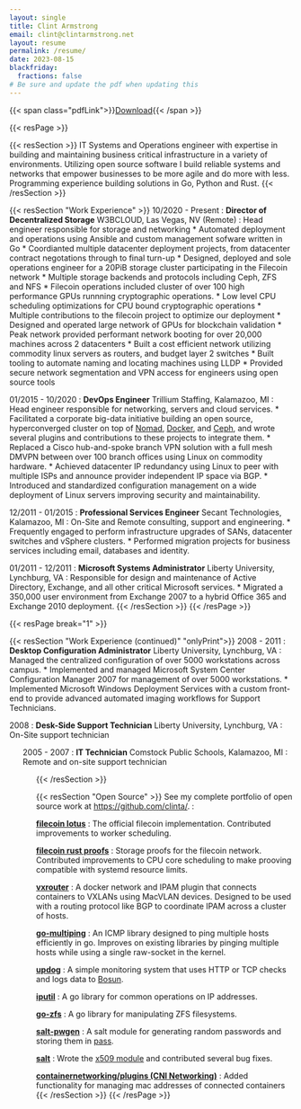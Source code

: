 ```yaml
---
layout: single
title: Clint Armstrong
email: clint@clintarmstrong.net
layout: resume
permalink: /resume/
date: 2023-08-15
blackfriday:
  fractions: false
# Be sure and update the pdf when updating this
---
```


{{< span class="pdfLink">}}[Download](/resume.pdf "Download PDF"){{< /span >}}

{{< resPage >}}

{{< resSection >}}
IT Systems and Operations engineer with expertise in building and maintaining
business critical infrastructure in a variety of environments. Utilizing open
source software I build reliable systems and networks that empower businesses to
be more agile and do more with less. Programming experience building solutions
in Go, Python and Rust.
{{< /resSection >}}

{{< resSection "Work Experience" >}}
10/2020 - Present
:    **Director of Decentralized Storage** W3BCLOUD, Las Vegas, NV (Remote)
:    Head engineer responsible for storage and networking
     * Automated deployment and operations using Ansible and custom management
       sofware written in Go
     * Coordianted multiple datacenter deployment projects, from datacenter
       contract negotations through to final turn-up
     * Designed, deployed and sole operations engineer for a 20PiB storage
       cluster participating in the Filecoin network
       * Multiple storage backends and protocols including Ceph, ZFS and NFS
       * Filecoin operations included cluster of over 100 high performance GPUs
       runnning cryptographic operations.
       * Low level CPU scheduling optimizations for CPU bound cryptographic operations
       * Multiple contributions to the filecoin project to optimize our
       deployment
     * Designed and operated large network of GPUs for blockchain validation
       * Peak network provided performant network booting for over 20,000
         machines across 2 datacenters
       * Built a cost efficient network utilizing commodity linux servers as
         routers, and budget layer 2 switches
       * Built tooling to automate naming and locating machines using LLDP
       * Provided secure network segmentation and VPN access for engineers using
         open source tools

01/2015 - 10/2020
:    **DevOps Engineer** Trillium Staffing, Kalamazoo, MI
:    Head engineer responsible for networking, servers and cloud services.
     * Facilitated a corporate big-data initiative building an open source,
         hyperconverged cluster on top of [Nomad](https://www.nomadproject.io/),
         [Docker](https://www.docker.com/), and [Ceph](https://ceph.com/), and wrote
         several plugins and contributions to these projects to integrate them.
     * Replaced a Cisco hub-and-spoke branch VPN solution with a full mesh DMVPN
         between over 100 branch offices using Linux on commodity hardware.
     * Achieved datacenter IP redundancy using Linux to peer with multiple ISPs
         and announce provider independent IP space via BGP.
     * Introduced and standardized configuration management on a wide deployment
         of Linux servers improving security and maintainability.

12/2011 - 01/2015
:    **Professional Services Engineer** Secant Technologies, Kalamazoo, MI
:    On-Site and Remote consulting, support and engineering.
     * Frequently engaged to perform infrastructure upgrades of SANs,
         datacenter switches and vSphere clusters.
     * Performed migration projects for business services including email,
         databases and identity.

01/2011 - 12/2011
:    **Microsoft Systems Administrator** Liberty University, Lynchburg, VA
:    Responsible for design and maintenance of Active Directory, Exchange,
     and all other critical Microsoft services.
     * Migrated a 350,000 user environment from Exchange 2007 to a hybrid
       Office 365 and Exchange 2010 deployment.
{{< /resSection >}}
{{< /resPage >}}

{{< resPage break="1" >}}

{{< resSection "Work Experience (continued)" "onlyPrint">}}
2008 - 2011
:    **Desktop Configuration Administrator** Liberty University, Lynchburg, VA
:    Managed the centralized configuration of over 5000 workstations across
     campus.
     * Implemented and managed Microsoft System Center Configuration Manager
       2007 for management of over 5000 workstations.
     * Implemented Microsoft Windows Deployment Services with a custom front-end
       to provide advanced automated imaging workflows for Support Technicians.

2008
:    **Desk-Side Support Technician** Liberty University, Lynchburg, VA
:    On-Site support technician
<ul/>

2005 - 2007
:    **IT Technician** Comstock Public Schools, Kalamazoo, MI
:    Remote and on-site support technician
<ul/>
{{< /resSection >}}

{{< resSection "Open Source" >}}
See my complete portfolio of open source work at https://github.com/clinta/.
:    

**[filecoin lotus](https://github.com/filecoin-project/lotus/commits?author=clinta)**
:    The official filecoin implementation. Contributed improvements to worker
     scheduling.

**[filecoin rust proofs](https://github.com/filecoin-project/rust-fil-proofs//commits?author=clinta)**
:    Storage proofs for the filecoin network. Contributed improvements to CPU
     core scheduling to make prooving compatible with systemd resource limits.

**[vxrouter](https://github.com/TrilliumIT/vxrouter)**
:    A docker network and IPAM plugin that connects containers to VXLANs using
     MacVLAN devices. Designed to be used with a routing protocol like BGP to
     coordinate IPAM across a cluster of hosts.

**[go-multiping](https://github.com/TrilliumIT/go-multiping)**
:    An ICMP library designed to ping multiple hosts efficiently in go.
     Improves on existing libraries by pinging multiple hosts while using a single
     raw-socket in the kernel.

**[updog](https://github.com/TrilliumIT/updog)**
:    A simple monitoring system that uses HTTP or TCP checks and logs data to
     [Bosun](https://bosun.org/).

**[iputil](https://github.com/TrilliumIT/iputil)**
:    A go library for common operations on IP addresses.

**[go-zfs](https://github.com/clinta/go-zfs)**
:    A go library for manipulating ZFS filesystems.

**[salt-pwgen](https://github.com/clinta/salt-pwgen)**
:    A salt module for generating random passwords and storing them in
     [pass](https://www.passwordstore.org/).

**[salt](https://github.com/saltstack/salt/pulls?q=is%3Apr+author%3Aclinta)**
:    Wrote the [x509 module](https://docs.saltstack.com/en/latest/ref/states/all/salt.states.x509.html) and contributed several bug fixes.

**[containernetworking/plugins (CNI Networking)](https://github.com/containernetworking/plugins/pulls?q=is%3Apr+author%3Aclinta)**
:    Added functionality for managing mac addresses of connected containers
{{< /resSection >}}
{{< /resPage >}}

